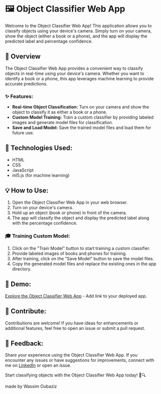 # 🖼️ Object Classifier Web App

Welcome to the Object Classifier Web App! This application allows you to classify objects using your device's camera. Simply turn on your camera, show the object (either a book or a phone), and the app will display the predicted label and percentage confidence.

## 🌟 Overview

The Object Classifier Web App provides a convenient way to classify objects in real-time using your device's camera. Whether you want to identify a book or a phone, this app leverages machine learning to provide accurate predictions.

### ✨ Features:

- **Real-time Object Classification:** Turn on your camera and show the object to classify it as either a book or a phone.
- **Custom Model Training:** Train a custom classifier by providing labeled images and generate model files for classification.
- **Save and Load Model:** Save the trained model files and load them for future use.

## 🚀 Technologies Used:

- HTML
- CSS
- JavaScript
- ml5.js (for machine learning)

## 💡 How to Use:

1. Open the Object Classifier Web App in your web browser.
2. Turn on your device's camera.
3. Hold up an object (book or phone) in front of the camera.
4. The app will classify the object and display the predicted label along with the percentage confidence.

### 🎓 Training Custom Model:

1. Click on the "Train Model" button to start training a custom classifier.
2. Provide labeled images of books and phones for training.
3. After training, click on the "Save Model" button to save the model files.
4. Copy the generated model files and replace the existing ones in the app directory.

## 🌈 Demo:

[Explore the Object Classifier Web App](https://wassimoubaziz.github.io/train-classifier/) - Add link to your deployed app.

## 🤝 Contribute:

Contributions are welcome! If you have ideas for enhancements or additional features, feel free to open an issue or submit a pull request.

## 📣 Feedback:

Share your experience using the Object Classifier Web App. If you encounter any issues or have suggestions for improvements, connect with me on [LinkedIn](https://www.linkedin.com/in/wassim-oubaziz/) or open an issue.

Start classifying objects with the Object Classifier Web App today! 📸🔍

made by Wassim Oubaziz
